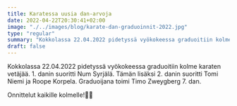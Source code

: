 ```yaml
---
title: Karatessa uusia dan-arvoja
date: 2022-04-22T20:30:41+02:00
image: "./../images/blog/karate-dan-graduoinnit-2022.jpg"
type: "regular"
summary: "Kokkolassa 22.04.2022 pidetyssä vyökokeessa graduoitiin kolme karten vetäjää."
draft: false
---
```

Kokkolassa 22.04.2022 pidetyssä vyökokeessa graduoitiin kolme karaten vetäjää. 1. danin suoritti Num Syrjälä. Tämän lisäksi 2. danin suoritti Tomi Niemi ja Roope Korpela. Graduoijana toimi Timo Zweygberg 7. dan.

Onnittelut kaikille kolmelle!👊🏼
